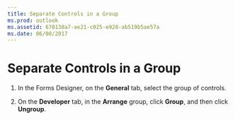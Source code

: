 ```yaml
---
title: Separate Controls in a Group
ms.prod: outlook
ms.assetid: 670138a7-ae21-c025-e928-ab519b5ae57a
ms.date: 06/08/2017
---
```



# Separate Controls in a Group

1. In the Forms Designer, on the  **General** tab, select the group of controls.
    
2. On the  **Developer** tab, in the **Arrange** group, click **Group**, and then click  **Ungroup**.
    

